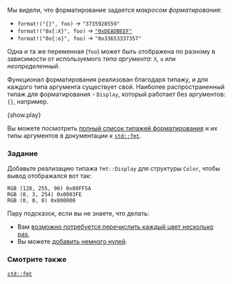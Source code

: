 Мы видели, что форматирование задается *макросом форматирования*:

* `format!("{}", foo)` -> `"3735928559"`
* `format!("0x{:X}", foo)` ->
  [`"0xDEADBEEF"`][deadbeef]
* `format!("0o{:o}", foo)` -> `"0o33653337357"`

Одна и та же переменная (`foo`) может быть отображена по разному в зависимости от
используемого *типа аргумента*: `X`, `o` или *неопределенный*.

Функционал форматирования реализован благодаря типажу, и для каждого типа аргумента существует свой. Наиболее распространенный типаж для форматирования - `Display`, который работает без аргументов: `{}`, например. 

{show.play}

Вы можете посмотреть [полный список типажей форматирования][fmt_traits] и их типы аргументов
в документации к [`std::fmt`][fmt].

### Задание
Добавьте реализацию типажа `fmt::Display` для структуры `Color`, 
чтобы вывод отображался вот так:
```
RGB (128, 255, 90) 0x80FF5A
RGB (0, 3, 254) 0x0003FE
RGB (0, 0, 0) 0x000000
```
Пару подсказок, если вы не знаете, что делать:
 * Вам [возможно потребуется перечислить каждый цвет несколько раз][argument_types],
 * Вы можете [добавить немного нулей][fmt_width].

### Смотрите также
[`std::fmt`][fmt]

[argument_types]: http://doc.rust-lang.org/std/fmt/#argument-types
[deadbeef]: https://en.wikipedia.org/wiki/Deadbeef#Magic_debug_values
[fmt]: http://doc.rust-lang.org/std/fmt/
[fmt_traits]: http://doc.rust-lang.org/std/fmt/#formatting-traits
[fmt_width]: http://doc.rust-lang.org/std/fmt/#width
